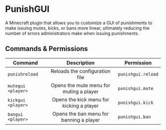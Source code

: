 # PunishGUI
A Minecraft plugin that allows you to customize a GUI of punishments to make issuing mutes, kicks, or bans more linear, ultimately reducing the number of errors administrators make when issuing punishments.

## Commands & Permissions

|Command|Description|Permission|
|-------|:-----------:|----------|
|`punishreload`|Reloads the configuration file|`punishgui.reload`|
|`mutegui <player>`|Opens the mute menu for muting a player|`punishgui.mute`|
|`kickgui <player>`|Opens the kick menu for kicking a player|`punishgui.kick`|
|`bangui <player>`|Opens the ban menu for banning a player|`punishgui.ban`|

